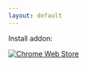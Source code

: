 ```yaml
---
layout: default
---
```

Install addon:

[![Chrome Web Store](https://developer.chrome.com/webstore/images/ChromeWebStore_Badge_v2_340x96.png)](https://chrome.google.com/webstore/detail/page-sizer/acgkneeneageffjinlglednnehpelffb?utm_source=permalink)
